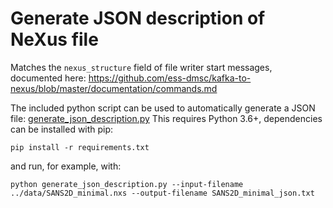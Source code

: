 # Generate JSON description of NeXus file

Matches the `nexus_structure` field of file writer start messages, documented here: https://github.com/ess-dmsc/kafka-to-nexus/blob/master/documentation/commands.md

The included python script can be used to automatically generate a JSON file: [generate_json_description.py](generate_json_description.py)
This requires Python 3.6+, dependencies can be installed with pip: 
```
pip install -r requirements.txt
```

and run, for example, with:
```
python generate_json_description.py --input-filename ../data/SANS2D_minimal.nxs --output-filename SANS2D_minimal_json.txt
```
